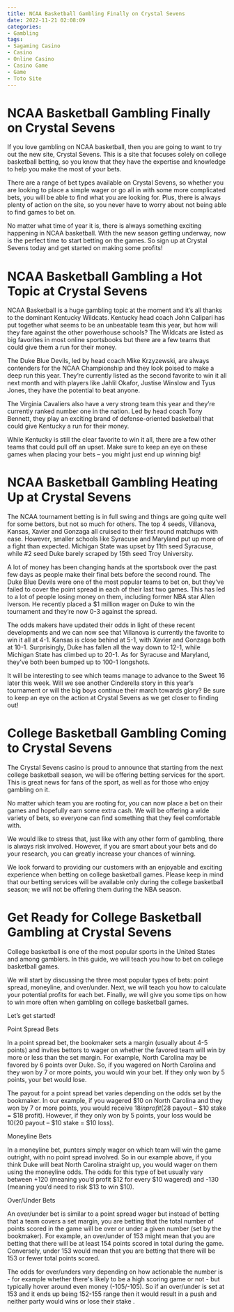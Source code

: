```yaml
---
title: NCAA Basketball Gambling Finally on Crystal Sevens
date: 2022-11-21 02:08:09
categories:
- Gambling
tags:
- Sagaming Casino
- Casino
- Online Casino
- Casino Game
- Game
- Toto Site
---
```



#  NCAA Basketball Gambling Finally on Crystal Sevens

If you love gambling on NCAA basketball, then you are going to want to try out the new site, Crystal Sevens. This is a site that focuses solely on college basketball betting, so you know that they have the expertise and knowledge to help you make the most of your bets.

There are a range of bet types available on Crystal Sevens, so whether you are looking to place a simple wager or go all in with some more complicated bets, you will be able to find what you are looking for. Plus, there is always plenty of action on the site, so you never have to worry about not being able to find games to bet on.

No matter what time of year it is, there is always something exciting happening in NCAA basketball. With the new season getting underway, now is the perfect time to start betting on the games. So sign up at Crystal Sevens today and get started on making some profits!

#  NCAA Basketball Gambling a Hot Topic at Crystal Sevens

NCAA Basketball is a huge gambling topic at the moment and it’s all thanks to the dominant Kentucky Wildcats. Kentucky head coach John Calipari has put together what seems to be an unbeatable team this year, but how will they fare against the other powerhouse schools? The Wildcats are listed as big favorites in most online sportsbooks but there are a few teams that could give them a run for their money.

The Duke Blue Devils, led by head coach Mike Krzyzewski, are always contenders for the NCAA Championship and they look poised to make a deep run this year. They’re currently listed as the second favorite to win it all next month and with players like Jahlil Okafor, Justise Winslow and Tyus Jones, they have the potential to beat anyone.

The Virginia Cavaliers also have a very strong team this year and they’re currently ranked number one in the nation. Led by head coach Tony Bennett, they play an exciting brand of defense-oriented basketball that could give Kentucky a run for their money.

While Kentucky is still the clear favorite to win it all, there are a few other teams that could pull off an upset. Make sure to keep an eye on these games when placing your bets – you might just end up winning big!

#  NCAA Basketball Gambling Heating Up at Crystal Sevens

The NCAA tournament betting is in full swing and things are going quite well for some bettors, but not so much for others. The top 4 seeds, Villanova, Kansas, Xavier and Gonzaga all cruised to their first round matchups with ease. However, smaller schools like Syracuse and Maryland put up more of a fight than expected. Michigan State was upset by 11th seed Syracuse, while #2 seed Duke barely scraped by 15th seed Troy University.

A lot of money has been changing hands at the sportsbook over the past few days as people make their final bets before the second round. The Duke Blue Devils were one of the most popular teams to bet on, but they’ve failed to cover the point spread in each of their last two games. This has led to a lot of people losing money on them, including former NBA star Allen Iverson. He recently placed a $1 million wager on Duke to win the tournament and they’re now 0-3 against the spread.

The odds makers have updated their odds in light of these recent developments and we can now see that Villanova is currently the favorite to win it all at 4-1. Kansas is close behind at 5-1, with Xavier and Gonzaga both at 10-1. Surprisingly, Duke has fallen all the way down to 12-1, while Michigan State has climbed up to 20-1. As for Syracuse and Maryland, they’ve both been bumped up to 100-1 longshots.

It will be interesting to see which teams manage to advance to the Sweet 16 later this week. Will we see another Cinderella story in this year’s tournament or will the big boys continue their march towards glory? Be sure to keep an eye on the action at Crystal Sevens as we get closer to finding out!

#  College Basketball Gambling Coming to Crystal Sevens

The Crystal Sevens casino is proud to announce that starting from the next college basketball season, we will be offering betting services for the sport. This is great news for fans of the sport, as well as for those who enjoy gambling on it.

No matter which team you are rooting for, you can now place a bet on their games and hopefully earn some extra cash. We will be offering a wide variety of bets, so everyone can find something that they feel comfortable with.

We would like to stress that, just like with any other form of gambling, there is always risk involved. However, if you are smart about your bets and do your research, you can greatly increase your chances of winning.

We look forward to providing our customers with an enjoyable and exciting experience when betting on college basketball games. Please keep in mind that our betting services will be available only during the college basketball season; we will not be offering them during the NBA season.

#  Get Ready for College Basketball Gambling at Crystal Sevens

 College basketball is one of the most popular sports in the United States and among gamblers. In this guide, we will teach you how to bet on college basketball games.

We will start by discussing the three most popular types of bets: point spread, moneyline, and over/under. Next, we will teach you how to calculate your potential profits for each bet. Finally, we will give you some tips on how to win more often when gambling on college basketball games.

Let’s get started!

Point Spread Bets

In a point spread bet, the bookmaker sets a margin (usually about 4-5 points) and invites bettors to wager on whether the favored team will win by more or less than the set margin. For example, North Carolina may be favored by 6 points over Duke. So, if you wagered on North Carolina and they won by 7 or more points, you would win your bet. If they only won by 5 points, your bet would lose.


The payout for a point spread bet varies depending on the odds set by the bookmaker. In our example, if you wagered $10 on North Carolina and they won by 7 or more points, you would receive $18 in profit ($28 payout – $10 stake = $18 profit). However, if they only won by 5 points, your loss would be $10 ($20 payout – $10 stake = $10 loss).


Moneyline Bets

In a moneyline bet, punters simply wager on which team will win the game outright, with no point spread involved. So in our example above, if you think Duke will beat North Carolina straight up, you would wager on them using the moneyline odds. The odds for this type of bet usually vary between +120 (meaning you’d profit $12 for every $10 wagered) and -130 (meaning you’d need to risk $13 to win $10).


Over/Under Bets

An over/under bet is similar to a point spread wager but instead of betting that a team covers a set margin, you are betting that the total number of points scored in the game will be over or under a given number (set by the bookmaker). For example, an over/under of 153 might mean that you are betting that there will be at least 154 points scored in total during the game. Conversely, under 153 would mean that you are betting that there will be 153 or fewer total points scored.



  The odds for over/unders vary depending on how actionable the number is - for example whether there's likely to be a high scoring game or not - but typically hover around even money (-105/-105). So if an over/under is set at 153 and it ends up being 152-155 range then it would result in a push and neither party would wins or lose their stake  .